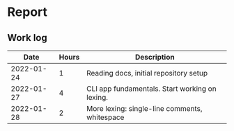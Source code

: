 # Report

## Work log

| Date       | Hours | Description                                    |
| ---------- | ----- | ---------------------------------------------- |
| 2022-01-24 | 1     | Reading docs, initial repository setup         |
| 2022-01-27 | 4     | CLI app fundamentals. Start working on lexing. |
| 2022-01-28 | 2     | More lexing: single-line comments, whitespace  |
